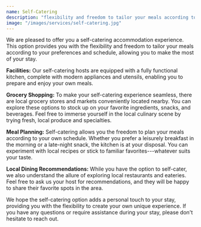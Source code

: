 ```yaml
---
name: Self-Catering
description: "flexibility and freedom to tailor your meals according to your preferences and schedule"
image: "/images/services/self-catering.jpg"
---
```


We are pleased to offer you a self-catering accommodation experience.
This option provides you with the flexibility and freedom to tailor your
meals according to your preferences and schedule, allowing you to make
the most of your stay.

**Facilities:** Our self-catering hosts are equipped with a fully functional kitchen,
complete with modern appliances and utensils, enabling you to prepare
and enjoy your own meals.

**Grocery Shopping:** To make your self-catering experience seamless, there are local grocery
stores and markets conveniently located nearby. You can explore these
options to stock up on your favorite ingredients, snacks, and beverages.
Feel free to immerse yourself in the local culinary scene by trying
fresh, local produce and specialties.

**Meal Planning:** Self-catering allows you the freedom to plan your meals according to your own schedule. Whether you prefer a leisurely breakfast in the
morning or a late-night snack, the kitchen is at your disposal. You can
experiment with local recipes or stick to familiar favorites---whatever
suits your taste.

**Local Dining Recommendations:** While you have the option to self-cater, we also understand the allure of exploring local restaurants and eateries. Feel free to ask us your host for recommendations, and they will be happy to share their favorite
spots in the area.

We hope the self-catering option adds a personal touch to your stay,
providing you with the flexibility to create your own unique experience.
If you have any questions or require assistance during your stay, please
don't hesitate to reach out.
